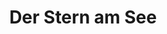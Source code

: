 ---
title: "Der Stern am See"
url: /herrsching-am-ammersee/der-stern-am-see/
shop: Autowerkstatt
---